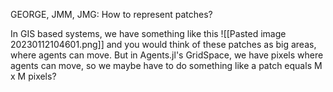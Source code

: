 
GEORGE, JMM, JMG: How to represent patches?

In GIS based systems, we have something like this 
![[Pasted image 20230112104601.png]]
and you would think of these patches as big areas, where agents can move. 
But in Agents.jl's GridSpace, we have pixels where agents can move, so we maybe have to do something like a patch equals M x M pixels? 

